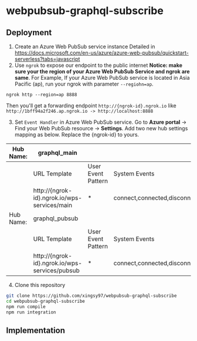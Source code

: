 # webpubsub-graphql-subscribe

## Deployment

1. Create an Azure Web PubSub service instance
  Detailed in https://docs.microsoft.com/en-us/azure/azure-web-pubsub/quickstart-serverless?tabs=javascript
2. Use `ngrok` to expose our endpoint to the public internet
  **Notice: make sure your the region of your Azure Web PubSub Service and ngrok are same**. For Example, If your Azure Web PubSub service is located in Asia Pacific (ap), run your ngrok with parameter `--regiohn=ap`.

```
ngrok http --region=ap 8888 
```
Then you'll get a forwarding endpoint `http://{ngrok-id}.ngrok.io` like `http://1bff94a2f246.ap.ngrok.io -> http://localhost:8888`

3. Set `Event Handler` in Azure Web PubSub service. Go to **Azure portal** -> Find your Web PubSub resource -> **Settings**. Add  two new hub settings mapping as below. Replace the {ngrok-id} to yours.

| Hub Name: | graphql_main                                   |                    |                                |
| --------- | ---------------------------------------------- | ------------------ | ------------------------------ |
|           | URL Template                                   | User Event Pattern | System Events                  |
|           | http://{ngrok-id}.ngrok.io/wps-services/main   | *                  | connect,connected,disconnected |
| Hub Name: | graphql_pubsub                                 |                    |                                |
|           | URL Template                                   | User Event Pattern | System Events                  |
|           | http://{ngrok-id}.ngrok.io/wps-services/pubsub | *                  | connect,connected,disconnected |

4. Clone this repository

```bash
git clone https://github.com/xingsy97/webpubsub-graphql-subscribe
cd webpubsub-graphql-subscribe
npm run compile
npm run integration
```



## Implementation
